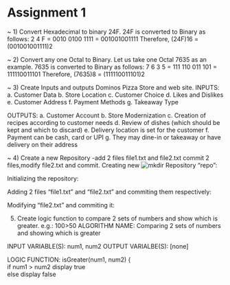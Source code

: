 # Assignment 1

~ 1)	Convert Hexadecimal to binary 24F.
24F is converted to Binary as follows:
2 4 F
= 0010 0100 1111
= 001001001111
Therefore, (24F)16 = (001001001111)2


~ 2)	Convert any one Octal to Binary.
Let us take one Octal 7635 as an example. 7635 is converted to Binary as follows:
7 6 3 5
= 111 110 011 101
= 111110011101
Therefore, (7635)8 = (111110011101)2


~ 3)	Create Inputs and outputs Dominos Pizza Store and web site.
INPUTS:
a.	Customer Data
b.	Store Location
c.	Customer Choice
d.	Likes and Dislikes
e.	Customer Address
f.	Payment Methods
g.	Takeaway Type

OUTPUTS:
a.	Customer Account
b.	Store Modernization
c.	Creation of recipes according to customer needs
d.	Review of dishes (which should be kept and which to discard)
e.	Delivery location is set for the customer
f.	Payment can be cash, card or UPI
g.	They may dine-in or takeaway or have delivery on their address




~ 4)	Create a new Repository -add 2 files file1.txt and file2.txt commit 2 files,modify file2.txt and commit. 
Creating new ![mkdir](https://user-images.githubusercontent.com/80207796/213917272-1d82dfcf-82c8-4429-870c-944523915b17.png)
Repository “repo”:
 

Initializing the repository:
 

Adding 2 files “file1.txt” and “file2.txt” and commiting them respectively:
 
Modifying “file2.txt” and commiting it:
 



5)	Create logic function to compare 2 sets of numbers and show which is greater. e.g.: 100>50
ALGORITHM NAME: 
Comparing 2 sets of numbers and showing which is greater

INPUT VARIABLE(S): num1, num2
OUTPUT VARIALBE(S): [none]

LOGIC FUNCTION: 
isGreater(num1, num2)
{    
    if num1  > num2
        display true     
    else 
        display false
